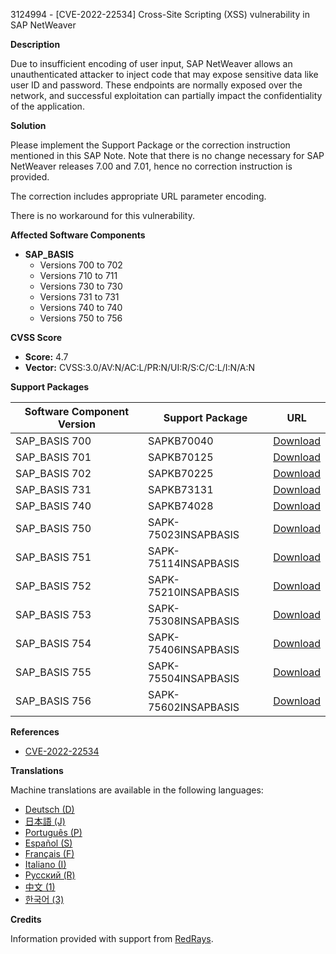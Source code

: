 3124994 - [CVE-2022-22534] Cross-Site Scripting (XSS) vulnerability in SAP NetWeaver

**Description**

Due to insufficient encoding of user input, SAP NetWeaver allows an unauthenticated attacker to inject code that may expose sensitive data like user ID and password. These endpoints are normally exposed over the network, and successful exploitation can partially impact the confidentiality of the application.

**Solution**

Please implement the Support Package or the correction instruction mentioned in this SAP Note. Note that there is no change necessary for SAP NetWeaver releases 7.00 and 7.01, hence no correction instruction is provided.

The correction includes appropriate URL parameter encoding.

There is no workaround for this vulnerability.

**Affected Software Components**

- **SAP_BASIS**
  - Versions 700 to 702
  - Versions 710 to 711
  - Versions 730 to 730
  - Versions 731 to 731
  - Versions 740 to 740
  - Versions 750 to 756

**CVSS Score**

- **Score:** 4.7
- **Vector:** CVSS:3.0/AV:N/AC:L/PR:N/UI:R/S:C/C:L/I:N/A:N

**Support Packages**

| Software Component Version | Support Package                      | URL                                                      |
|----------------------------|--------------------------------------|----------------------------------------------------------|
| SAP_BASIS 700              | SAPKB70040                           | [Download](https://me.sap.com/supportpackage/SAPKB70040) |
| SAP_BASIS 701              | SAPKB70125                           | [Download](https://me.sap.com/supportpackage/SAPKB70125) |
| SAP_BASIS 702              | SAPKB70225                           | [Download](https://me.sap.com/supportpackage/SAPKB70225) |
| SAP_BASIS 731              | SAPKB73131                           | [Download](https://me.sap.com/supportpackage/SAPKB73131) |
| SAP_BASIS 740              | SAPKB74028                           | [Download](https://me.sap.com/supportpackage/SAPKB74028) |
| SAP_BASIS 750              | SAPK-75023INSAPBASIS                  | [Download](https://me.sap.com/supportpackage/SAPK-75023INSAPBASIS) |
| SAP_BASIS 751              | SAPK-75114INSAPBASIS                  | [Download](https://me.sap.com/supportpackage/SAPK-75114INSAPBASIS) |
| SAP_BASIS 752              | SAPK-75210INSAPBASIS                  | [Download](https://me.sap.com/supportpackage/SAPK-75210INSAPBASIS) |
| SAP_BASIS 753              | SAPK-75308INSAPBASIS                  | [Download](https://me.sap.com/supportpackage/SAPK-75308INSAPBASIS) |
| SAP_BASIS 754              | SAPK-75406INSAPBASIS                  | [Download](https://me.sap.com/supportpackage/SAPK-75406INSAPBASIS) |
| SAP_BASIS 755              | SAPK-75504INSAPBASIS                  | [Download](https://me.sap.com/supportpackage/SAPK-75504INSAPBASIS) |
| SAP_BASIS 756              | SAPK-75602INSAPBASIS                  | [Download](https://me.sap.com/supportpackage/SAPK-75602INSAPBASIS) |

**References**

- [CVE-2022-22534](https://cve.mitre.org/cgi-bin/cvename.cgi?name=CVE-2022-22534)

**Translations**

Machine translations are available in the following languages:

- [Deutsch (D)](https://me.sap.com/notes/0003124994/D)
- [日本語 (J)](https://me.sap.com/notes/0003124994/J)
- [Português (P)](https://me.sap.com/notes/0003124994/P)
- [Español (S)](https://me.sap.com/notes/0003124994/S)
- [Français (F)](https://me.sap.com/notes/0003124994/F)
- [Italiano (I)](https://me.sap.com/notes/0003124994/I)
- [Русский (R)](https://me.sap.com/notes/0003124994/R)
- [中文 (1)](https://me.sap.com/notes/0003124994/1)
- [한국어 (3)](https://me.sap.com/notes/0003124994/3)

**Credits**

Information provided with support from [RedRays](https://redrays.io).